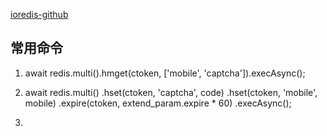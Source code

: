[ioredis-github](https://github.com/luin/ioredis)

## 常用命令
1. await redis.multi().hmget(ctoken, ['mobile', 'captcha']).execAsync();

2. await redis.multi()
                    .hset(ctoken, 'captcha', code)
                    .hset(ctoken, 'mobile', mobile)
                    .expire(ctoken, extend_param.expire * 60)
                    .execAsync();

3. 